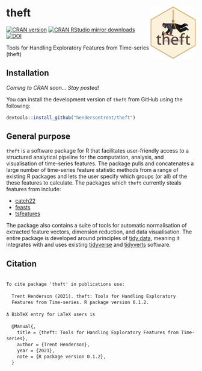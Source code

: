 
# theft <img src="man/figures/logo.png" align="right" width="120" />

[![CRAN
version](http://www.r-pkg.org/badges/version/catch22)](http://www.r-pkg.org/pkg/theft)
[![CRAN RStudio mirror
downloads](http://cranlogs.r-pkg.org/badges/catch22)](http://www.r-pkg.org/pkg/theft)
[![DOI](https://zenodo.org/badge/351259952.svg)](https://zenodo.org/badge/latestdoi/351259952)

Tools for Handling Exploratory Features from Time-series (theft)

## Installation

*Coming to CRAN soon… Stay posted\!*

You can install the development version of `theft` from GitHub using the
following:

``` r
devtools::install_github("hendersontrent/theft")
```

## General purpose

`theft` is a software package for R that facilitates user-friendly
access to a structured analytical pipeline for the computation,
analysis, and visualisation of time-series features. The package pulls
and concatenates a large number of time-series feature statistic methods
from a range of existing R packages and lets the user specify which
groups (or all) of the these features to calculate. The packages which
`theft` currently steals features from include:

  - [catch22](https://github.com/hendersontrent/catch22)
  - [feasts](https://feasts.tidyverts.org)
  - [tsfeatures](https://github.com/robjhyndman/tsfeatures)

The package also contains a suite of tools for automatic normalisation
of extracted feature vectors, dimension reduction, and data
visualisation. The entire package is developed around principles of
[tidy
data](https://cran.r-project.org/web/packages/tidyr/vignettes/tidy-data.html),
meaning it integrates with and uses existing
[tidyverse](https://www.tidyverse.org) and
[tidyverts](https://tidyverts.org) software.

## Citation

``` 

To cite package 'theft' in publications use:

  Trent Henderson (2021). theft: Tools for Handling Exploratory
  Features from Time-series. R package version 0.1.2.

A BibTeX entry for LaTeX users is

  @Manual{,
    title = {theft: Tools for Handling Exploratory Features from Time-series},
    author = {Trent Henderson},
    year = {2021},
    note = {R package version 0.1.2},
  }
```
